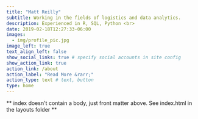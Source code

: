 ```yaml
---
title: "Matt Reilly"
subtitle: Working in the fields of logistics and data analytics.
description: Experienced in R, SQL, Python <br>
date: 2019-02-18T12:27:33-06:00
images:
  - img/profile_pic.jpg
image_left: true
text_align_left: false
show_social_links: true # specify social accounts in site config
show_action_link: true
action_link: /about
action_label: "Read More &rarr;"
action_type: text # text, button
type: home
---
```


** index doesn't contain a body, just front matter above.
See index.html in the layouts folder **
